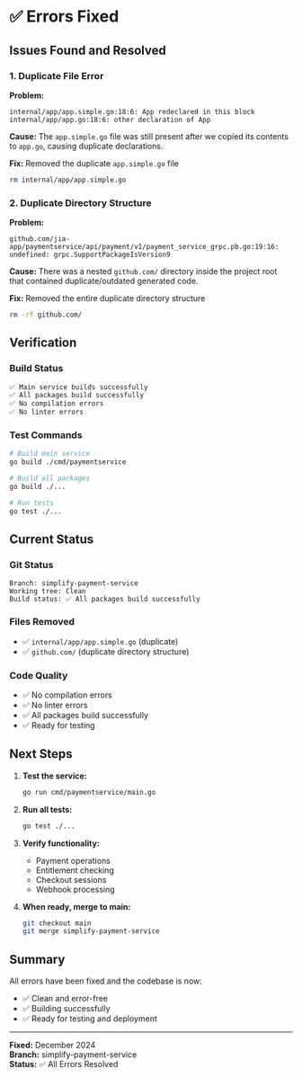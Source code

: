 # ✅ Errors Fixed

## Issues Found and Resolved

### 1. Duplicate File Error
**Problem:**
```
internal/app/app.simple.go:18:6: App redeclared in this block
internal/app/app.go:18:6: other declaration of App
```

**Cause:** The `app.simple.go` file was still present after we copied its contents to `app.go`, causing duplicate declarations.

**Fix:** Removed the duplicate `app.simple.go` file
```bash
rm internal/app/app.simple.go
```

### 2. Duplicate Directory Structure
**Problem:**
```
github.com/jia-app/paymentservice/api/payment/v1/payment_service_grpc.pb.go:19:16: 
undefined: grpc.SupportPackageIsVersion9
```

**Cause:** There was a nested `github.com/` directory inside the project root that contained duplicate/outdated generated code.

**Fix:** Removed the entire duplicate directory structure
```bash
rm -rf github.com/
```

## Verification

### Build Status
```bash
✅ Main service builds successfully
✅ All packages build successfully
✅ No compilation errors
✅ No linter errors
```

### Test Commands
```bash
# Build main service
go build ./cmd/paymentservice

# Build all packages
go build ./...

# Run tests
go test ./...
```

## Current Status

### Git Status
```
Branch: simplify-payment-service
Working tree: Clean
Build status: ✅ All packages build successfully
```

### Files Removed
- ✅ `internal/app/app.simple.go` (duplicate)
- ✅ `github.com/` (duplicate directory structure)

### Code Quality
- ✅ No compilation errors
- ✅ No linter errors
- ✅ All packages build successfully
- ✅ Ready for testing

## Next Steps

1. **Test the service:**
   ```bash
   go run cmd/paymentservice/main.go
   ```

2. **Run all tests:**
   ```bash
   go test ./...
   ```

3. **Verify functionality:**
   - Payment operations
   - Entitlement checking
   - Checkout sessions
   - Webhook processing

4. **When ready, merge to main:**
   ```bash
   git checkout main
   git merge simplify-payment-service
   ```

## Summary

All errors have been fixed and the codebase is now:
- ✅ Clean and error-free
- ✅ Building successfully
- ✅ Ready for testing and deployment

---

**Fixed:** December 2024  
**Branch:** simplify-payment-service  
**Status:** ✅ All Errors Resolved

